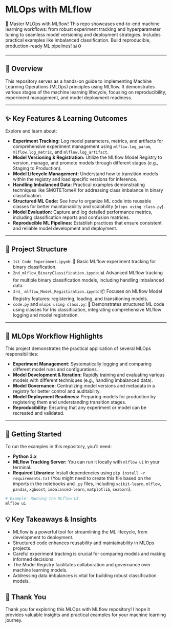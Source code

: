 # MLOps with MLflow

🚀 Master MLOps with MLflow! This repo showcases end-to-end machine learning workflows: from robust experiment tracking and hyperparameter tuning to seamless model versioning and deployment strategies. Includes practical examples like imbalanced classification. Build reproducible, production-ready ML pipelines! 📊⚙️

---

## 🌟 Overview

This repository serves as a hands-on guide to implementing Machine Learning Operations (MLOps) principles using MLflow. It demonstrates various stages of the machine learning lifecycle, focusing on reproducibility, experiment management, and model deployment readiness.

---

## ✨ Key Features & Learning Outcomes

Explore and learn about:

* **Experiment Tracking:** Log model parameters, metrics, and artifacts for comprehensive experiment management using `mlflow.log_param`, `mlflow.log_metric`, and `mlflow.log_artifact`.
* **Model Versioning & Registration:** Utilize the MLflow Model Registry to version, manage, and promote models through different stages (e.g., Staging to Production).
* **Model Lifecycle Management:** Understand how to transition models within the registry and load specific versions for inference.
* **Handling Imbalanced Data:** Practical examples demonstrating techniques like SMOTETomeK for addressing class imbalance in binary classification.
* **Structured ML Code:** See how to organize ML code into reusable classes for better maintainability and scalability (`mlops using class.py`).
* **Model Evaluation:** Capture and log detailed performance metrics, including classification reports and confusion matrices.
* **Reproducible ML Pipelines:** Establish practices that ensure consistent and reliable model development and deployment.

---

## 📂 Project Structure

* `1st Code Experiment.ipynb`: 🧪 Basic MLflow experiment tracking for binary classification.
* `2nd_mlflow_BinaryClassification.ipynb`: 📊 Advanced MLflow tracking for multiple binary classification models, including handling imbalanced data.
* `3rd_ mlflow_Model_Registiration.ipynb`: 📦 Focuses on MLflow Model Registry features: registering, loading, and transitioning models.
* `code.py` and `mlops using class.py`: 🧩 Demonstrates structured ML code using classes for Iris classification, integrating comprehensive MLflow logging and model registration.

---

## 🎯 MLOps Workflow Highlights

This project demonstrates the practical application of several MLOps responsibilities:

* **Experiment Management:** Systematically logging and comparing different model runs and configurations.
* **Model Development & Iteration:** Rapidly training and evaluating various models with different techniques (e.g., handling imbalanced data).
* **Model Governance:** Centralizing model versions and metadata in a registry for better control and auditability.
* **Model Deployment Readiness:** Preparing models for production by registering them and understanding transition stages.
* **Reproducibility:** Ensuring that any experiment or model can be recreated and validated.

---

## 🚀 Getting Started

To run the examples in this repository, you'll need:

* **Python 3.x**
* **MLflow Tracking Server:** You can run it locally with `mlflow ui` in your terminal.
* **Required Libraries:** Install dependencies using `pip install -r requirements.txt` (You might need to create this file based on the imports in the notebooks and `.py` files, including `scikit-learn`, `mlflow`, `pandas`, `xgboost`, `imbalanced-learn`, `matplotlib`, `seaborn`).

```bash
# Example: Running the MLflow UI
mlflow ui
```

## 💡 Key Takeaways & Insights

* MLflow is a powerful tool for streamlining the ML lifecycle, from development to deployment.
* Structured code enhances reusability and maintainability in MLOps projects.
* Careful experiment tracking is crucial for comparing models and making informed decisions.
* The Model Registry facilitates collaboration and governance over machine learning models.
* Addressing data imbalances is vital for building robust classification models.

## 🙏 Thank You

Thank you for exploring this MLOps with MLflow repository! I hope it provides valuable insights and practical examples for your machine learning journey.
